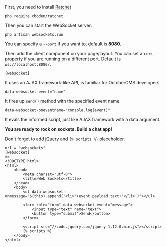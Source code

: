 First, you need to install [Ratchet](http://socketo.me/)

~~~
php require cboden/ratchet
~~~

Then you can start the WebSocket server:

~~~
php artisan websockets:run
~~~

You can specify a `--port` if you want to, default is **8080**.

Then add the client component on your page/layout. You can set an `uri` property if you are running on a different port. Default is `ws://localhost:8080/`.

~~~
[websocket]
~~~

It uses an AJAX framework-like API, is familiar for OctoberCMS developers

~~~
data-websocket-event="name"
~~~
It fires up `send()` method with the specified event name.

~~~
data-websocket-oneventname="console.log(event)"
~~~
It evals the informed script, just like AJAX framework with a data argument.

**You are ready to rock on sockets. Build a chat app!**

Don't forget to add [jQuery](http://jquery.com/) and `{% scripts %}` placeholder.

    url = "websockets"
    [websocket]
    ==
    <!DOCTYPE html>
    <html>
        <head>
            <meta charset="utf-8">
            <title>Web Sockets</title>
        </head>
        <body>
            <ul data-websocket-onmessage="$(this).append('<li>'+event.payload.text+'</li>')"></ul>

            <form role="form" data-websocket-event="message">
                <input type="text" name="text">
                <button type="submit">Send</button>
            </form>

            <script src="//code.jquery.com/jquery-1.12.0.min.js"></script>
            {% scripts %}
        </body>
    </html>
